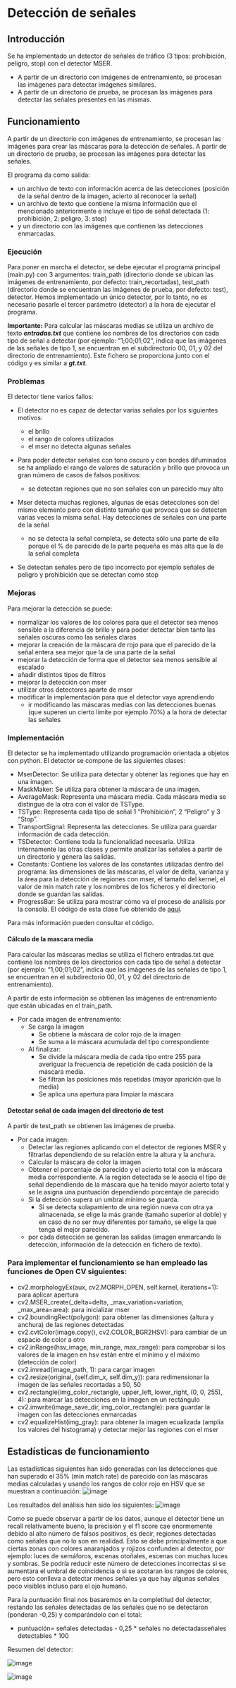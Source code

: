 # Detección de señales
## Introducción
<p>
Se ha implementado un detector de señales de tráfico (3 tipos: prohibición, peligro, stop) con el detector MSER. 

- A partir de un directorio con imágenes de entrenamiento, se procesan las imágenes para detectar imágenes similares.
- A partir de un directorio de prueba, se procesan las imágenes para detectar las señales presentes en las mismas. 
 
 
## Funcionamiento
A partir de un directorio con imágenes de entrenamiento, se procesan las imágenes para crear las máscaras para la detección de señales. A partir de un directorio de prueba, se procesan las imágenes para detectar las señales. 
 
El programa da como salida: 
- un archivo de texto con información acerca de las detecciones (posición de la señal dentro de la imagen, acierto al reconocer la señal)
- un archivo de texto que contiene la misma información que el mencionado anteriormente e incluye el tipo de señal detectada (1: prohibición, 2: peligro, 3: stop)
- y un directorio con las imágenes que contienen las detecciones enmarcadas.


### Ejecución
Para poner en marcha el detector, se debe ejecutar el programa principal (main.py) con 3 argumentos: train_path (directorio donde se ubican las imágenes de entrenamiento, por defecto: train_recortadas), test_path (directorio donde se encuentran las imágenes de prueba, por defecto: test), detector. Hemos implementado un único detector, por lo tanto, no es necesario pasarle el tercer parámetro (detector) a la hora de ejecutar el programa. 

<b>Importante:</b> Para calcular las máscaras medias se utiliza un archivo de texto <b><i>entradas.txt</i></b> que contiene los nombres de los directorios con cada tipo de señal a detectar (por ejemplo: “1;00;01;02”, indica que las imágenes de las señales de tipo 1, se encuentran en el subdirectorio 00, 01, y 02  del directorio de entrenamiento). Este fichero se proporciona junto con el código y es similar a <b><i>gt.txt</i></b>.

### Problemas
El detector tiene varios fallos:
- El detector no es capaz de detectar varias señales por los siguientes motivos:
  - el brillo
  - el rango de colores utilizados
  - el mser no detecta algunas señales

- Para poder detectar señales con tono oscuro y con bordes difuminados se ha ampliado el rango de valores de saturación y brillo que provoca un gran número de casos de falsos positivos:
  - se detectan regiones que no son señales con un parecido muy alto
- Mser detecta muchas regiones, algunas de esas detecciones son del mismo elemento pero con distinto tamaño que provoca que se detecten varias veces la misma señal. Hay detecciones de señales con una parte de la señal
  - no se detecta la señal completa, se detecta sólo una parte de ella porque el % de parecido de la parte pequeña es más alta que la de la señal completa
- Se detectan señales pero de tipo incorrecto por ejemplo señales de peligro y prohibición que se detectan como stop

### Mejoras
Para mejorar la detección se puede:
- normalizar los valores de los colores para que el detector sea menos sensible a la diferencia de brillo y para poder detectar bien tanto las señales oscuras como las señales claras
- mejorar la creación de la máscara de rojo para que el parecido de la señal entera sea mejor que la de una parte de la señal
- mejorar la detección de forma que el detector sea menos sensible al escalado
- añadir distintos tipos de filtros
- mejorar la detección con mser
- utilizar otros detectores aparte de mser
- modificar la implementación para que el detector vaya aprendiendo
  - ir modificando las máscaras medias con las detecciones buenas (que superen un cierto límite por ejemplo 70%) a la hora de detectar las señales

 
### Implementación
El detector se ha implementado utilizando programación orientada a objetos con python. El detector se compone de las siguientes clases:
- MserDetector: Se utiliza para detectar y obtener las regiones que hay en una imagen.
- MaskMaker: Se utiliza para obtener la máscara de una imagen.
- AverageMask: Representa una máscara media. Cada máscara media se distingue de la otra con el valor de TSType.
- TSType: Representa cada tipo de señal 1 “Prohibición”, 2 “Peligro” y 3 “Stop”.
- TransportSignal: Representa las detecciones. Se utiliza para guardar información de cada detección.
- TSDetector: Contiene toda la funcionalidad necesaria. Utiliza internamente las otras clases y permite analizar las señales a partir de un directorio y genera las salidas.
- Constants: Contiene los valores de las constantes utilizadas dentro del programa: las dimensiones de las máscaras, el valor de delta, varianza y la área para la detección de regiones con mser, el tamaño del kernel, el valor de min match rate y los nombres de los ficheros y el directorio donde se guardan las salidas.
- ProgressBar: Se utiliza para mostrar cómo va el proceso de análisis por la consola.  El código de esta clase fue obtenido de <a href="https://stackoverflow.com/questions/3173320/text-progress-bar-in-the-console">aquí</a>.

Para más información pueden consultar el código.

#### Cálculo de la mascara media
Para calcular las máscaras medias se utiliza el fichero entradas.txt que contiene los nombres de los directorios con cada tipo de señal a detectar (por ejemplo: “1;00;01;02”, indica que las imágenes de las señales de tipo 1, se encuentran en el subdirectorio 00, 01, y 02  del directorio de entrenamiento). 

A partir de esta información se obtienen las imágenes de entrenamiento que están ubicadas en el train_path.
- Por cada imagen de entrenamiento:
  - Se carga la imagen
    - Se obtiene la máscara de color rojo de la imagen
    - Se suma a la máscara acumulada del tipo correspondiente
  - Al finalizar:
    - Se divide la máscara media de cada tipo entre 255 para averiguar la frecuencia de repetición de cada posición de la máscara media.
    - Se filtran las posiciones más repetidas (mayor aparición que la media)
    - Se aplica una apertura para limpiar la máscara

#### Detectar señal de cada imagen del directorio de test
A partir de test_path se obtienen las imágenes de prueba.
- Por cada imagen:
  - Detectar las regiones aplicando con el detector de regiones MSER y filtrarlas dependiendo de su relación entre la altura y la anchura.
  - Calcular la máscara de color la imagen
  - Obtener el porcentaje de parecido y el acierto total con la máscara media correspondiente. A la región detectada se le asocia el tipo de señal dependiendo de la máscara que ha tenido mayor acierto total y se le asigna una puntuación dependiendo porcentaje de parecido
  - Si la detección supera un umbral mínimo se guarda. 
      - Si se detecta solapamiento de una región nueva con otra ya almacenada, se elige la más grande (tamaño superior al doble) y en caso de no ser muy diferentes por tamaño, se elige la que tenga el mejor parecido.
  - por cada detección se generan las salidas (imagen enmarcando la detección, información de la detección en fichero de texto).

### Para implementar el funcionamiento se han empleado las funciones de Open CV siguientes:
- cv2.morphologyEx(aux, cv2.MORPH_OPEN, self.kernel, iterations=1): para aplicar apertura
- cv2.MSER_create(_delta=delta, _max_variation=variation, _max_area=area): para inicializar mser
- cv2.boundingRect(polygon): para obtener las dimensiones (altura y anchura) de las regiones detectadas
- cv2.cvtColor(image.copy(), cv2.COLOR_BGR2HSV): para cambiar de un espacio de color a otro
- cv2.inRange(hsv_image, min_range, max_range): para comprobar si los valores de la imagen en hsv están entre el mínimo y el máximo (detección de color)
- cv2.imread(image_path, 1): para cargar imagen
- cv2.resize(original, (self.dim_x, self.dim_y)): para redimensionar la imagen de las señales recortadas a 50, 50
- cv2.rectangle(img_color_rectangle, upper_left, lower_right, (0, 0, 255), 4): para marcar las detecciones en la imagen en un rectángulo
- cv2.imwrite(image_save_dir, img_color_rectangle): para guardar la imagen con las detecciones enmarcadas
- cv2.equalizeHist(img_gray): para obtener la imagen ecualizada (amplia los valores del histograma) y detectar mejor las regiones con el mser

## Estadísticas de funcionamiento
Las estadísticas siguientes han sido generadas con las detecciones que han superado el 35% (min match rate) de parecido con las máscaras medias calculadas y usando los rangos de color rojo en HSV que se muestran a continuación:
![image](https://user-images.githubusercontent.com/47939220/119051881-0d221c80-b9c4-11eb-89de-9039b35b0595.png)

Los resultados del análisis han sido los siguientes:
![image](https://user-images.githubusercontent.com/47939220/119051984-3347bc80-b9c4-11eb-95df-e8f232faa1f9.png)

Como se puede observar a partir de los datos, aunque el detector tiene un recall relativamente bueno, la precisión y el f1 score cae enormemente debido al alto número de falsos positivos, es decir, regiones detectadas como señales que no lo son en realidad. Esto se debe principalmente a que ciertas zonas con colores anaranjados y rojizos confunden al detector, por ejemplo: luces de semáforos, escenas otoñales, escenas con muchas luces y sombras. Se podría reducir este número de detecciones incorrectas si se aumentara el umbral de coincidencia o si se acotaran los rangos de colores, pero esto conlleva a detectar menos señales ya que hay algunas señales poco visibles incluso para el ojo humano.

Para la puntuación final nos basaremos en la completitud del detector, restando las señales detectadas de las señales que no se detectaron (ponderan -0,25) y comparándolo con el total: 
- puntuación=  señales detectadas - 0,25 * señales no detectadasseñales detectables * 100

Resumen del detector:

![image](https://user-images.githubusercontent.com/47939220/119052090-583c2f80-b9c4-11eb-9289-2933e0a4518b.png)

![image](https://user-images.githubusercontent.com/47939220/119052122-6427f180-b9c4-11eb-91d7-c38abfa0ba28.png)

